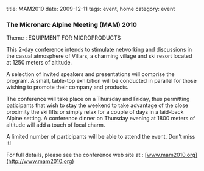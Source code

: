 title: MAM2010
date: 2009-12-11 
tags: event, home
category: event

### The Micronarc Alpine Meeting (MAM) 2010


Theme :  EQUIPMENT FOR MICROPRODUCTS  

This 2-day conference intends to stimulate networking and discussions in the casual atmosphere of Villars, a charming village and ski resort located at 1250 meters of altitude.
<!--break-->
A selection of invited speakers and presentations will comprise the program. A small, table-top exhibition will be conducted in parallel for those wishing to promote their company and products.  
  
The conference will take place on a Thursday and Friday, thus permitting paticipants that wish to stay the weekend to take advantage of the close proximity the ski lifts or simply relax for a couple of days in a laid-back Alpine setting. A conference dinner on Thursday evening at 1800 meters of altitude will add a touch of local charm.  

A limited number of participants will be able to attend the event. Don't miss it!  

For full details, please see the conference web site at :  [www.mam2010.org](http://www.mam2010.org)